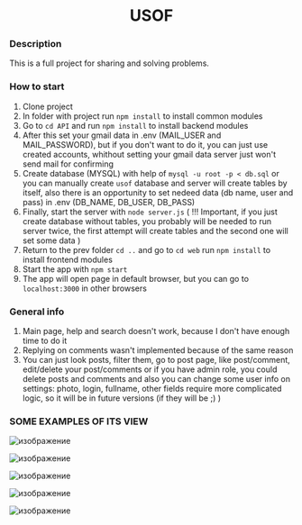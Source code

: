 <h1 align='center'> USOF</h1>

### Description   
This is a full project for sharing and solving problems.  

### How to start   
1. Clone project
2. In folder with project run `npm install` to install common modules
3. Go to `cd API` and run `npm install` to install backend modules
4. After this set your gmail data in .env (MAIL_USER and MAIL_PASSWORD), but if you don't want to do it, 
you can just use created accounts, whithout setting your gmail data server just won't send mail for confirming 
5. Create database (MYSQL) with help of `mysql -u root -p < db.sql` or you can manually create `usof` database 
and server will create tables by itself, also there is an opportunity to set nedeed data (db name, user and pass)
in .env  (DB_NAME, DB_USER, DB_PASS)
6. Finally, start the server with `node server.js` (
    !!! Important, if you just create database without tables, you probably will be needed to run server twice,
    the first attempt will create tables and the second one will set some data
)
7. Return to the prev folder `cd ..` and go to `cd web` run `npm install` to install frontend modules
8. Start the app with `npm start`
9. The app will open page in default browser, but you can go to `localhost:3000` in other browsers
    
    
    
### General info
1. Main page, help and search doesn't work, because I don't have enough time to do it
2. Replying on comments wasn't implemented because of the same reason
3. You can just look posts, filter them, go to post page, like post/comment, edit/delete your post/comments 
or if you have admin role, you could delete posts and comments and also you can change some user info on settings: 
photo, login, fullname, other fields require more complicated logic, so it will be in future versions (if they will be ;) )
      
         
         
         

### SOME EXAMPLES OF ITS VIEW

![изображение](https://user-images.githubusercontent.com/108219165/198872169-004cb13f-5e3e-4fac-8bf2-2e798a167f43.png)   

![изображение](https://user-images.githubusercontent.com/108219165/198872217-ab1c4d36-af54-432f-ade5-6685b8e9275a.png)

![изображение](https://user-images.githubusercontent.com/108219165/198872232-6f12eafd-c261-432e-ae47-624469014b30.png)

![изображение](https://user-images.githubusercontent.com/108219165/198872255-5223b08c-b6cd-48a4-9721-cf75034f6867.png)

![изображение](https://user-images.githubusercontent.com/108219165/198872420-0ed3d1fb-2bf3-4960-8e7b-07fd4cf3ecea.png)


   
